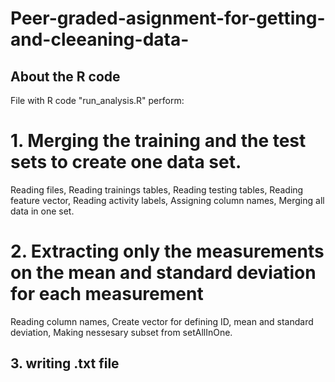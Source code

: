 # Peer-graded-asignment-for-getting-and-cleeaning-data-
## About the R code
File with R code "run_analysis.R" perform:
# 1. Merging the training and the test sets to create one data set.
 Reading files,
 Reading trainings tables,
 Reading testing tables,
 Reading feature vector,
 Reading activity labels,
 Assigning column names,
 Merging all data in one set.
 # 2. Extracting only the measurements on the mean and standard deviation for each measurement
Reading column names,
Create vector for defining ID, mean and standard deviation,
Making nessesary subset from setAllInOne.
## 3. writing .txt file

